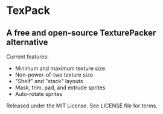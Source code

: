 # TexPack
## A free and open-source TexturePacker alternative

Current features:

* Minimum and maximum texture size
* Non-power-of-two texture size
* "Shelf" and "stack" layouts
* Mask, trim, pad, and extrude sprites
* Auto-rotate sprites

Released under the MIT License.  See LICENSE file for terms.
